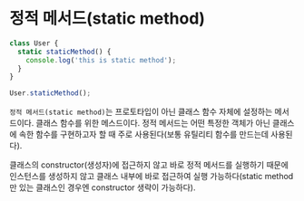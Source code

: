 # 정적 메서드(static method)

```jsx
class User {
  static staticMethod() {
    console.log('this is static method');
  }
}

User.staticMethod();
```

`정적 메서드(static method)`는 프로토타입이 아닌 클래스 함수 자체에 설정하는 메서드이다. 클래스 함수를 위한 메스드이다. 정적 메서드는 어떤 특정한 객체가 아닌 클래스에 속한 함수를 구현하고자 할 때 주로 사용된다(보통 유틸리티 함수를 만드는데 사용된다).

클래스의 constructor(생성자)에 접근하지 않고 바로 정적 메서드를 실행하기 때문에 인스턴스를 생성하지 않고 클래스 내부에 바로 접근하여 실행 가능하다(static method만 있는 클래스인 경우엔 constructor 생략이 가능하다).
